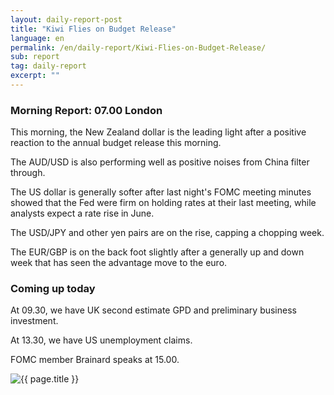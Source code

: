 ```yaml
---
layout: daily-report-post
title: "Kiwi Flies on Budget Release"
language: en
permalink: /en/daily-report/Kiwi-Flies-on-Budget-Release/
sub: report
tag: daily-report
excerpt: ""
---
```

### Morning Report: 07.00 London

This morning, the New Zealand dollar is the leading light after a positive reaction to the annual budget release this morning. 

The AUD/USD is also performing well as positive noises from China filter through. 

The US dollar is generally softer after last night's FOMC meeting minutes showed that the Fed were firm on holding rates at their last meeting, while analysts expect a rate rise in June. 

The USD/JPY and other yen pairs are on the rise, capping a chopping week. 

The EUR/GBP is on the back foot slightly after a generally up and down week that has seen the advantage move to the euro. 

### Coming up today

At 09.30, we have UK second estimate GPD and preliminary business investment. 

At 13.30, we have US unemployment claims. 

FOMC member Brainard speaks at 15.00. 

<p><img src="{{ "/assets/images/daily-report/2017-05-25_07-27-11.jpg" | relative_url }}" alt="{{ page.title }}" title="{{ page.title }}"></p>